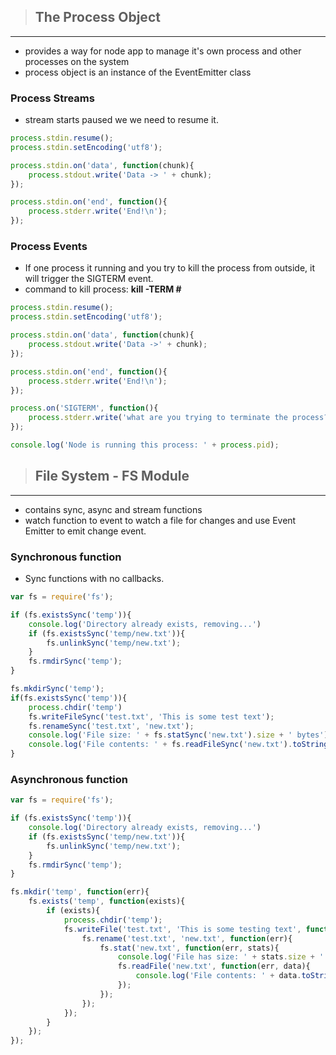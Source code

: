 > ## The Process Object
---
- provides a way for node app to manage it's own process and other processes on the system
- process object is an instance of the EventEmitter class


### Process Streams
- stream starts paused we we need to resume it.
```javascript
process.stdin.resume();
process.stdin.setEncoding('utf8');

process.stdin.on('data', function(chunk){
    process.stdout.write('Data -> ' + chunk);
});

process.stdin.on('end', function(){
    process.stderr.write('End!\n');
});
```
### Process Events
- If one process it running and you try to kill the process from outside, it will trigger the SIGTERM event.
- command to kill process: __kill -TERM #__
```javascript
process.stdin.resume();
process.stdin.setEncoding('utf8');

process.stdin.on('data', function(chunk){
    process.stdout.write('Data ->' + chunk);
});

process.stdin.on('end', function(){
    process.stderr.write('End!\n');
});

process.on('SIGTERM', function(){
    process.stderr.write('what are you trying to terminate the process?');
});

console.log('Node is running this process: ' + process.pid);
```

> ## File System - FS Module
---
- contains sync, async and stream functions
- watch function to event to watch a file for changes and use Event Emitter to emit change event.

### Synchronous function
- Sync functions with no callbacks.
```javascript
var fs = require('fs');

if (fs.existsSync('temp')){
    console.log('Directory already exists, removing...')
    if (fs.existsSync('temp/new.txt')){
        fs.unlinkSync('temp/new.txt');
    }
    fs.rmdirSync('temp');
}

fs.mkdirSync('temp');
if(fs.existsSync('temp')){
    process.chdir('temp')
    fs.writeFileSync('test.txt', 'This is some test text');
    fs.renameSync('test.txt', 'new.txt');
    console.log('File size: ' + fs.statSync('new.txt').size + ' bytes');
    console.log('File contents: ' + fs.readFileSync('new.txt').toString());
}
```

### Asynchronous function
```javascript
var fs = require('fs');

if (fs.existsSync('temp')){
    console.log('Directory already exists, removing...')
    if (fs.existsSync('temp/new.txt')){
        fs.unlinkSync('temp/new.txt');
    }
    fs.rmdirSync('temp');
}

fs.mkdir('temp', function(err){
    fs.exists('temp', function(exists){
        if (exists){
            process.chdir('temp');
            fs.writeFile('test.txt', 'This is some testing text', function(err){
                fs.rename('test.txt', 'new.txt', function(err){
                    fs.stat('new.txt', function(err, stats){
                        console.log('File has size: ' + stats.size + ' bytes');
                        fs.readFile('new.txt', function(err, data){
                            console.log('File contents: ' + data.toString());
                        });
                    });
                });
            });
        }
    });
});
```